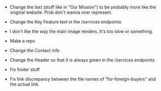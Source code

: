 - Change the text (stuff like in "Our Mission") to be probably more like the original website. Prob don't wanna over represent.
- Change the Key Feature text in the /services endpoints

- I don't like the way the main image renders.  It's too slow or something.

- Make a repo

- Change the Contact info

- Change the Header so that it is always green in the /services endpoints

- Fix footer stuff

- Fix link discrepancy between the file names of "for-foreign-buyers" and the actual link.